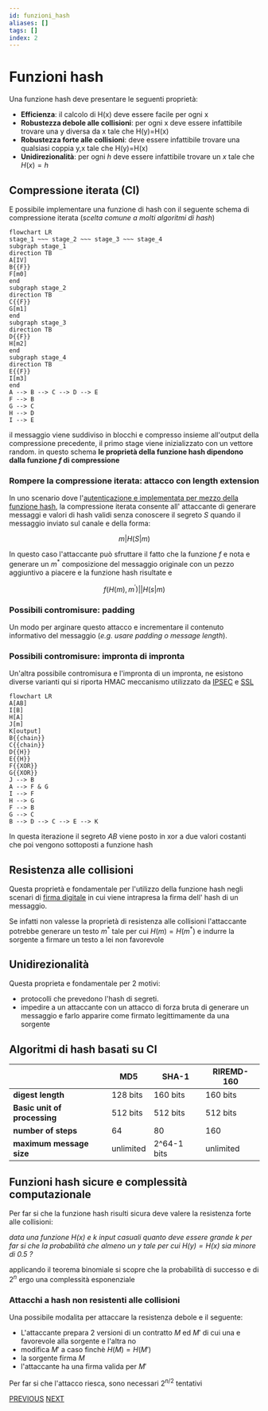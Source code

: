 ```yaml
---
id: funzioni_hash
aliases: []
tags: []
index: 2
---
```


# Funzioni hash

Una funzione hash deve presentare le seguenti proprietà:

-   **Efficienza**: il calcolo di H(x) deve essere facile per ogni x
-   **Robustezza debole alle collisioni**: per ogni x deve essere infattibile trovare una y diversa da x tale che H(y)=H(x)
-   **Robustezza forte alle collisioni**: deve essere infattibile trovare una qualsiasi coppia y,x tale che H(y)=H(x)
-   **Unidirezionalità**: per ogni $h$ deve essere infattibile trovare un $x$ tale che $H(x)=h$

## Compressione iterata (CI)

E possibile implementare una funzione di hash con il seguente schema di compressione iterata (*scelta comune a molti algoritmi di hash*)

```mermaid
flowchart LR
stage_1 ~~~ stage_2 ~~~ stage_3 ~~~ stage_4
subgraph stage_1
direction TB
A[IV]
B{{F}}
F[m0]
end
subgraph stage_2
direction TB
C{{F}}
G[m1]
end
subgraph stage_3
direction TB
D{{F}}
H[m2]
end
subgraph stage_4
direction TB
E{{F}}
I[m3]
end
A --> B --> C --> D --> E
F --> B
G --> C
H --> D
I --> E
```

il messaggio viene suddiviso in blocchi e compresso insieme all'output della compressione precedente, il primo stage viene inizializzato con un vettore random. in questo schema **le proprietà della funzione hash dipendono dalla funzione $f$ di compressione**

### Rompere la compressione iterata: attacco con length extension

In uno scenario dove l'[autenticazione e implementata per mezzo della funzione hash](protocolli.md#HASH%20DI%20UN%20SEGRETO), la compressione iterata consente all' attaccante di generare messaggi e valori di hash validi senza conoscere il segreto $S$ quando il messaggio inviato sul canale e della forma:

$$ m|H(S|m)$$

In questo caso l'attaccante può sfruttare il fatto che la funzione $f$ e nota e generare un $m^*$ composizione del messaggio originale con un pezzo aggiuntivo a piacere e la funzione hash risultate e

$$f(H(m),m^{'})||H(s|m)$$

### Possibili contromisure: padding

Un modo per arginare questo attacco e incrementare il contenuto informativo del messaggio (*e.g. usare padding o message length*).

### Possibili contromisure: impronta di impronta

Un'altra possibile contromisura e l'impronta di un impronta, ne esistono diverse varianti qui si riporta HMAC meccanismo utilizzato da [IPSEC](ipsec.md) e [SSL](sicurezza_informazione/ssl.md)

```mermaid
flowchart LR
A[AB]
I[B]
H[A]
J[m]
K[output]
B{{chain}}
C{{chain}}
D{{H}}
E{{H}}
F{{XOR}}
G{{XOR}}
J --> B
A --> F & G
I --> F
H --> G
F --> B
G --> C
B --> D --> C --> E --> K
```

In questa iterazione il segreto $AB$ viene posto in xor a due valori costanti che poi vengono sottoposti a funzione hash

## Resistenza alle collisioni

Questa proprietà e fondamentale per l'utilizzo della funzione hash negli scenari di [firma digitale](protocolli.md#FIRMA%20DIGITALE) in cui viene intrapresa la firma dell' hash di un messaggio.

Se infatti non valesse la proprietà di resistenza alle collisioni l'attaccante potrebbe generare un testo $m^*$ tale per cui $H(m)=H(m^*)$ e indurre la sorgente a firmare un testo a lei non favorevole

## Unidirezionalità

Questa proprieta e fondamentale per 2 motivi:

- protocolli che prevedono l'hash di segreti.
- impedire a un attaccante con un attacco di forza bruta di generare un messaggio e farlo apparire come firmato legittimamente da una sorgente

## Algoritmi di hash basati su CI

|                              | MD5       | SHA-1       | RIREMD-160 |
| ---------------------------- | --------- | ----------- | ---------- |
| **digest length**            | 128 bits  | 160 bits    | 160 bits   |
| **Basic unit of processing** | 512 bits  | 512 bits    | 512 bits   |
| **number of steps**          | 64        | 80          | 160        |
| **maximum message size**     | unlimited | 2^64-1 bits | unlimited  |

## Funzioni hash sicure e complessità computazionale

Per far si che la funzione hash risulti sicura deve valere la resistenza forte alle collisioni:

*data una funzione $H(x)$ e $k$ input casuali quanto deve essere grande $k$ per far si che  la probabilità che almeno un $y$ tale per cui $H(y)=H(x)$ sia minore di $0.5$ ?*

applicando il teorema binomiale si scopre che la probabilità di successo e di $2^{n}$ ergo una complessità esponenziale

### Attacchi a hash non resistenti alle collisioni

Una possibile modalita per attaccare la resistenza debole e il seguente:

- L'attaccante prepara 2 versioni di un contratto $M$ ed $M'$ di cui una e favorevole alla sorgente e l'altra no
- modifica $M'$ a caso finchè $H(M)= H(M')$
- la sorgente firma $M$
- l'attaccante ha una firma valida per $M'$

Per far si che l'attacco riesca, sono necessari $2^{n/2}$ tentativi

[PREVIOUS](trasformazioni.md) [NEXT](sicurezza_informazione/modalita_cifratura.md)
